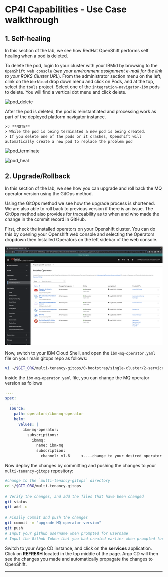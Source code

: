 # CP4I Capabilities - Use Case walkthrough

## 1. Self-healing

In this section of the lab, we see how RedHat OpenShift performs self healing when a pod is deleted. 

To delete the pod, login to your cluster with your IBMid by browsing to the `OpenShift web console` (*see your environment assignment e-mail for the link to your ROKS Cluster URL*).  From the administrator section menu on the left, clink on the `Workload` drop down menu and click on Pods, and at the top, select the `tools` project.  Select one of the `integration-navigator-ibm` pods to delete. You will find a vertical dot menu  and click delete. 

  ![pod_delete](images/pod-delete.png "Screenshot of Deletion")

      
After the pod is deleted, the pod is reinstantiated and processing work as part of the deployed platform navigator instance.

    >💡 **NOTE**     
    > While the pod is being terminated a new pod is being created.
    > If you delete one of the pods or it crashes, Openshift will automatically create a new pod to replace the problem pod
      
![pod_terminate](images/pod-terminate.png "Screenshot of termination")
      
![pod_heal](images/pod-heal.png "Screenshot of termination")
  
## 2. Upgrade/Rollback 

In this section of the lab, we see how you can upgrade and roll back the MQ operator version using the GitOps method.

Using the GitOps method we see how the upgrade process is shortened.  We are also able to roll back to previous version if there is an issue.  The GitOps method also provides for traceability as to when and who made the change in the commit record in GitHub.

First, check the installed operators on your Openshift cluster. You can do this by opening your Openshift web console and selecting the Operators dropdown then Installed Operators on the left sidebar of the web console.

![operator_version](images/operator-version.png "Screenshot of version")

Now, switch to your IBM Cloud Shell, and open the `ibm-mq-operator.yaml` file on your main gitops repo as follows:
```bash
vi ~/$GIT_ORG/multi-tenancy-gitops/0-bootstrap/single-cluster/2-services/argocd/operators/ibm-mq-operator.yaml
```

Inside the `ibm-mq-operator.yaml` file, you can change the MQ operator version as follows
```yaml
....
spec:
  ....
  source:
    path: operators/ibm-mq-operator
    helm:
      values: |
        ibm-mq-operator:
          subscriptions:
            ibmmq:
              name: ibm-mq
              subscription:
                channel: v1.6     <----change to your desired operator version 
```

Now deploy the changes by committing and pushing the changes to your `multi-tenancy-gitops` repository:
```bash
#change to the `multi-tenancy-gitops` directory
cd ~/$GIT_ORG/multi-tenancy-gitops

# Verify the changes, and add the files that have been changed
git status
git add -u
 
# Finally commit and push the changes
git commit -m "upgrade MQ operator version"
git push
# Input your github username when prompted for Username
# Input the Github Token that you had created earlier when prompted for Password
```

Switch to your Argo CD instance, and click on the **services** application. Click on **REFRESH** located in the top middle of the page. Argo CD will then see the changes you made and automatically propagate the changes to OpenShift.

---
